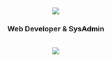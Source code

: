 <h1 align="center">
  <img src="https://readme-typing-svg.herokuapp.com/?font=Fira+Code&weight=600&size=30&center=true&duration=3000&lines=Hi+There+!;+I'm+Florian+😉;" />
</h1>

<h3 align="center">Web Developer & SysAdmin</h3>

<br>

<div align="center">
  <img src="https://skillicons.dev/icons?i=react,vue,nodejs,bun,mongodb,git" />
</div>
